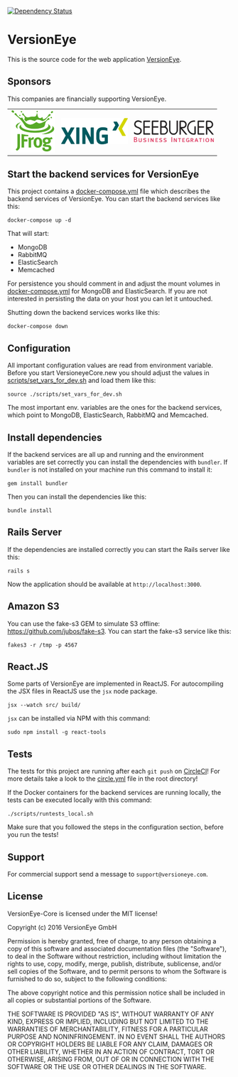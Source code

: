 [![Dependency Status](https://www.versioneye.com/user/projects/57471a39ce8d0e004505f63c/badge.svg?style=flat)](https://www.versioneye.com/user/projects/57471a39ce8d0e004505f63c)

# VersionEye

This is the source code for the web application [VersionEye](https://www.versioneye.com).

## Sponsors

This companies are financially supporting VersionEye. 

<table>
	<tr>
		<td>
			<a href="https://www.jfrog.com/">
				<img src="app/assets/images/sponsors/jfrog.png" width="100"/>
			</a>
		</td>
		<td>
			<a href="https://www.xing.com/">
				<img src="app/assets/images/sponsors/xing.png" width="150"/>
			</a>
		</td>
		<td>
			<a href="http://www.seeburger.de/">
				<img src="app/assets/images/sponsors/seeburger.jpg" width="180"/>
			</a>
		</td>
	</tr>
</table>


## Start the backend services for VersionEye

This project contains a [docker-compose.yml](docker-compose.yml) file which describes the backend services
of VersionEye. You can start the backend services like this:

```
docker-compose up -d
```

That will start:

 - MongoDB
 - RabbitMQ
 - ElasticSearch
 - Memcached

For persistence you should comment in and adjust the mount volumes in [docker-compose.yml](docker-compose.yml)
for MongoDB and ElasticSearch. If you are not interested in persisting the data on your host you can
let it untouched.

Shutting down the backend services works like this:

```
docker-compose down
```

## Configuration

All important configuration values are read from environment variable. Before you start
VersioneyeCore.new you should adjust the values in [scripts/set_vars_for_dev.sh](scripts/set_vars_for_dev.sh)
and load them like this:

```
source ./scripts/set_vars_for_dev.sh
```

The most important env. variables are the ones for the backend services, which point to MongoDB, ElasticSearch,
RabbitMQ and Memcached.

## Install dependencies

If the backend services are all up and running and the environment variables are set correctly
you can install the dependencies with `bundler`. If `bundler` is not installed on your machine
run this command to install it:

```
gem install bundler
```

Then you can install the dependencies like this:

```
bundle install
```

## Rails Server

If the dependencies are installed correctly you can start the Rails server like this:

```
rails s
```

Now the application should be available at `http://localhost:3000`.

## Amazon S3

You can use the fake-s3 GEM to simulate S3 offline: <https://github.com/jubos/fake-s3>.
You can start the fake-s3 service like this:

```
fakes3 -r /tmp -p 4567
```

## React.JS

Some parts of VersionEye are implemented in ReactJS.
For autocompiling the JSX files in ReactJS use the `jsx` node package.

```
jsx --watch src/ build/
```

`jsx` can be installed via NPM with this command:

```
sudo npm install -g react-tools
```

## Tests

The tests for this project are running after each `git push` on [CircleCI](https://circleci.com/gh/versioneye/versioneye)!
For more details take a look to the [circle.yml](circle.yml) file in the root directory!

If the Docker containers for the backend services are running locally, the tests can be executed locally
with this command:

```
./scripts/runtests_local.sh
```

Make sure that you followed the steps in the configuration section, before you run the tests!

## Support

For commercial support send a message to `support@versioneye.com`.

## License

VersionEye-Core is licensed under the MIT license!

Copyright (c) 2016 VersionEye GmbH

Permission is hereby granted, free of charge, to any person obtaining a copy
of this software and associated documentation files (the "Software"), to deal
in the Software without restriction, including without limitation the rights
to use, copy, modify, merge, publish, distribute, sublicense, and/or sell
copies of the Software, and to permit persons to whom the Software is
furnished to do so, subject to the following conditions:

The above copyright notice and this permission notice shall be included in all
copies or substantial portions of the Software.

THE SOFTWARE IS PROVIDED "AS IS", WITHOUT WARRANTY OF ANY KIND, EXPRESS OR
IMPLIED, INCLUDING BUT NOT LIMITED TO THE WARRANTIES OF MERCHANTABILITY,
FITNESS FOR A PARTICULAR PURPOSE AND NONINFRINGEMENT. IN NO EVENT SHALL THE
AUTHORS OR COPYRIGHT HOLDERS BE LIABLE FOR ANY CLAIM, DAMAGES OR OTHER
LIABILITY, WHETHER IN AN ACTION OF CONTRACT, TORT OR OTHERWISE, ARISING FROM,
OUT OF OR IN CONNECTION WITH THE SOFTWARE OR THE USE OR OTHER DEALINGS IN THE
SOFTWARE.
